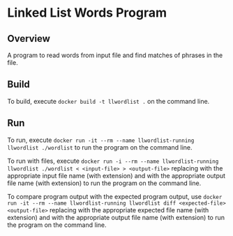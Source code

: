 # Linked List Words Program

## Overview

A program to read words from input file and find matches of phrases in the file.

## Build

To build, execute `docker build -t llwordlist .` on the command line.

## Run

To run, execute `docker run -it --rm --name llwordlist-running llwordlist ./wordlist` to run the program on the command line.

To run with files, execute `docker run -i --rm --name llwordlist-running llwordlist ./wordlist < <input-file> > <output-file>` replacing <input-file> with the appropriate input file name (with extension) and <output-file> with the appropriate output file name (with extension) to run the program on the command line. 

To compare program output with the expected program output, use `docker run -it --rm --name llwordlist-running llwordlist diff <expected-file> <output-file>` replacing <expected-file> with the appropriate expected file name (with extension) and <output-file> with the appropriate output file name (with extension) to run the program on the command line. 
